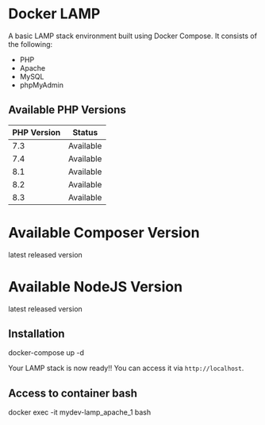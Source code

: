 # Docker LAMP

A basic LAMP stack environment built using Docker Compose. It consists of the following:

- PHP
- Apache
- MySQL
- phpMyAdmin

## Available PHP Versions

| PHP Version | Status    |
|-------------|-----------|
| 7.3         | Available |
| 7.4         | Available |
| 8.1         | Available |
| 8.2         | Available |
| 8.3         | Available |

# Available Composer Version
latest released version

# Available NodeJS Version
latest released version

## Installation
[comment]: <> (Run docker container)
docker-compose up -d

Your LAMP stack is now ready!! You can access it via `http://localhost`.

## Access to container bash
[comment]: <> (Access to bash command)
docker exec -it mydev-lamp_apache_1 bash
